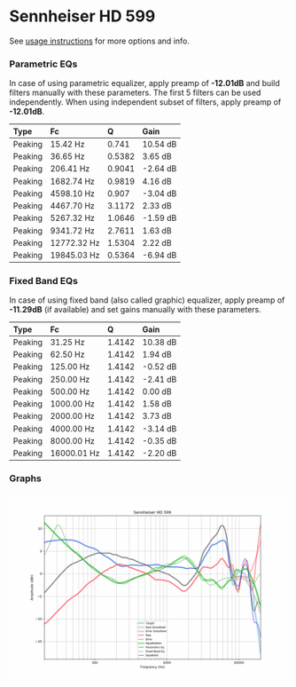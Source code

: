 # Sennheiser HD 599
See [usage instructions](https://github.com/jaakkopasanen/AutoEq#usage) for more options and info.

### Parametric EQs
In case of using parametric equalizer, apply preamp of **-12.01dB** and build filters manually
with these parameters. The first 5 filters can be used independently.
When using independent subset of filters, apply preamp of **-12.01dB**.

| Type    | Fc          |      Q | Gain     |
|:--------|:------------|:-------|:---------|
| Peaking | 15.42 Hz    | 0.741  | 10.54 dB |
| Peaking | 36.65 Hz    | 0.5382 | 3.65 dB  |
| Peaking | 206.41 Hz   | 0.9041 | -2.64 dB |
| Peaking | 1682.74 Hz  | 0.9819 | 4.16 dB  |
| Peaking | 4598.10 Hz  | 0.907  | -3.04 dB |
| Peaking | 4467.70 Hz  | 3.1172 | 2.33 dB  |
| Peaking | 5267.32 Hz  | 1.0646 | -1.59 dB |
| Peaking | 9341.72 Hz  | 2.7611 | 1.63 dB  |
| Peaking | 12772.32 Hz | 1.5304 | 2.22 dB  |
| Peaking | 19845.03 Hz | 0.5364 | -6.94 dB |

### Fixed Band EQs
In case of using fixed band (also called graphic) equalizer, apply preamp of **-11.29dB**
(if available) and set gains manually with these parameters.

| Type    | Fc          |      Q | Gain     |
|:--------|:------------|:-------|:---------|
| Peaking | 31.25 Hz    | 1.4142 | 10.38 dB |
| Peaking | 62.50 Hz    | 1.4142 | 1.94 dB  |
| Peaking | 125.00 Hz   | 1.4142 | -0.52 dB |
| Peaking | 250.00 Hz   | 1.4142 | -2.41 dB |
| Peaking | 500.00 Hz   | 1.4142 | 0.00 dB  |
| Peaking | 1000.00 Hz  | 1.4142 | 1.58 dB  |
| Peaking | 2000.00 Hz  | 1.4142 | 3.73 dB  |
| Peaking | 4000.00 Hz  | 1.4142 | -3.14 dB |
| Peaking | 8000.00 Hz  | 1.4142 | -0.35 dB |
| Peaking | 16000.01 Hz | 1.4142 | -2.20 dB |

### Graphs
![](./Sennheiser%20HD%20599.png)